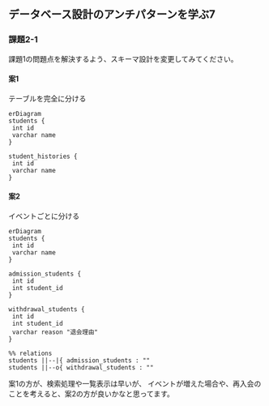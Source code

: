 ## データベース設計のアンチパターンを学ぶ7

### 課題2-1
課題1の問題点を解決するよう、スキーマ設計を変更してみてください。

#### 案1
テーブルを完全に分ける
```mermaid
erDiagram
students {
 int id
 varchar name
}

student_histories {
 int id
 varchar name
}
```

#### 案2
イベントごとに分ける
```mermaid
erDiagram
students {
 int id
 varchar name
}

admission_students {
 int id
 int student_id
}

withdrawal_students {
 int id
 int student_id
 varchar reason "退会理由"
}

%% relations
students ||--|{ admission_students : ""
students ||--o{ withdrawal_students : ""
```

案1の方が、検索処理や一覧表示は早いが、
イベントが増えた場合や、再入会のことを考えると、案2の方が良いかなと思ってます。